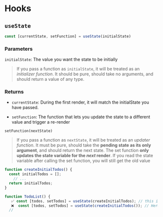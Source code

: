 # Hooks

## `useState`

```js
const [currentState, setFunction] = useState(initialState)
```

### Parameters

`initialState`: The value you want the state to be initially

> If you pass a function as `initialState`, it will be treated as an _initializer function_. It should be pure, should take no arguments, and should return a value of any type.

### Returns

-   `currentState`: During the first render, it will match the initialState you have passed.

-   `setFunction`: The function that lets you update the state to a different value and trigger a re-render

`setFunction(nextState)`

> If you pass a function as `nextState`, it will be treated as an _updater function_. It must be pure, should take the **pending state as its only argument**, and should return the next state.
> The set function **only updates the state variable for the _next_ render**. If you read the state variable after calling the set function, you will still get the old value

```js
function createInitialTodos() {
  const initialTodos = [];
   	// ...
  return initialTodos;
}

function TodoList() {
   ✅ const [todos, setTodos] = useState(createInitialTodos); // this is the initializer function, only runs during initialization.
   ❌  const [todos, setTodos] = useState(createInitialTodos()); // Here you are passing the return of calling the function, this runs on every render.
  //
```
